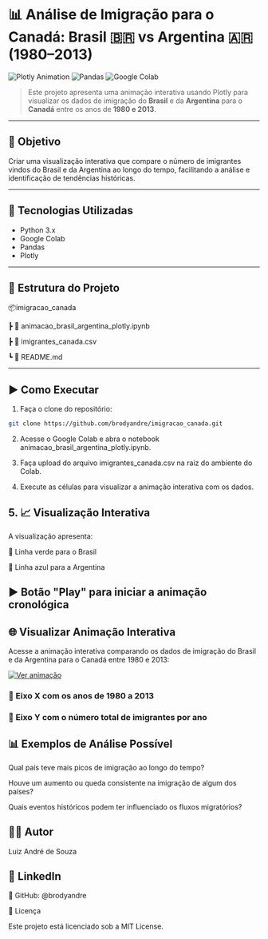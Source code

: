# 📊 Análise de Imigração para o Canadá: Brasil 🇧🇷 vs Argentina 🇦🇷 (1980–2013)

![Plotly Animation](https://img.shields.io/badge/Plotly-Graph-3CAAE0?style=flat-square&logo=plotly&logoColor=white)
![Pandas](https://img.shields.io/badge/Pandas-Dataframe-%23150458?style=flat-square&logo=pandas)
![Google Colab](https://img.shields.io/badge/Google%20Colab-Compatible-F9AB00?style=flat-square&logo=googlecolab&logoColor=white)

> Este projeto apresenta uma animação interativa usando Plotly para visualizar os dados de imigração do **Brasil** e da **Argentina** para o **Canadá** entre os anos de **1980 e 2013**.

---

## 📌 Objetivo

Criar uma visualização interativa que compare o número de imigrantes vindos do Brasil e da Argentina ao longo do tempo, facilitando a análise e identificação de tendências históricas.

---

## 🧰 Tecnologias Utilizadas

- Python 3.x
- Google Colab
- Pandas
- Plotly

---

## 📁 Estrutura do Projeto

📦imigracao_canada

┣ 📄 animacao_brasil_argentina_plotly.ipynb

┣ 📄 imigrantes_canada.csv

┗ 📄 README.md


---

## ▶️ Como Executar

1. Faça o clone do repositório:

```bash
git clone https://github.com/brodyandre/imigracao_canada.git
```

2. Acesse o Google Colab e abra o notebook animacao_brasil_argentina_plotly.ipynb.

3. Faça upload do arquivo imigrantes_canada.csv na raiz do ambiente do Colab.

4. Execute as células para visualizar a animação interativa com os dados.

## 5. 📈 Visualização Interativa

A visualização apresenta:

📍 Linha verde para o Brasil

📍 Linha azul para a Argentina

## ▶️ Botão "Play" para iniciar a animação cronológica

## 🌐 Visualizar Animação Interativa

Acesse a animação interativa comparando os dados de imigração do Brasil e da Argentina para o Canadá entre 1980 e 2013:

[![Ver animação](https://img.shields.io/badge/Visualizar-Animação-green?style=for-the-badge&logo=plotly)](https://brodyandre.github.io/animacao_brasil_argentina_plotly/)




### 📅 Eixo X com os anos de 1980 a 2013

### 👥 Eixo Y com o número total de imigrantes por ano

## 📊 Exemplos de Análise Possível

Qual país teve mais picos de imigração ao longo do tempo?

Houve um aumento ou queda consistente na imigração de algum dos países?

Quais eventos históricos podem ter influenciado os fluxos migratórios?

## 👨‍💻 Autor

Luiz André de Souza

## 📧 LinkedIn

🐙 GitHub: @brodyandre

📃 Licença

Este projeto está licenciado sob a MIT License.


